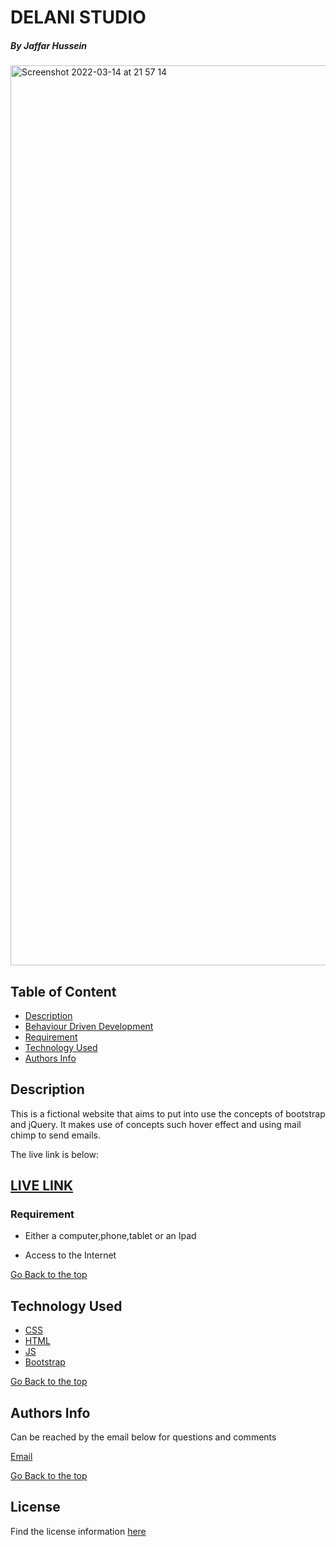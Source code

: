 # DELANI STUDIO

##### By Jaffar Hussein 


<img width="1440" alt="Screenshot 2022-03-14 at 21 57 14" src="https://user-images.githubusercontent.com/57854451/158260143-b45265b0-6839-4f40-b8b4-f55c23de968e.png">



## Table of Content

+ [Description](#description)
+ [Behaviour Driven Development](#behaviour-driven-development)
+ [Requirement](#requirement)
+ [Technology Used](#technology-used)
+ [Authors Info](#authors-info)


## Description

This is a fictional website that aims to put into use the concepts of bootstrap and jQuery. It makes use of concepts such  hover effect and using mail chimp to send emails.

The live link is below:

## [LIVE LINK](https://jaffar-hussein.github.io/DelaniStudio/)

### Requirement

* Either a computer,phone,tablet or an Ipad

* Access to the Internet

[Go Back to the top](#By-Jaffar-Hussein)
## Technology Used
* [CSS](https://developer.mozilla.org/en-US/docs/Web/CSS)
* [HTML](https://developer.mozilla.org/en-US/docs/Glossary/HTML)
* [JS](https://en.wikipedia.org/wiki/JavaScript)
* [Bootstrap](https://getbootstrap.com/)



[Go Back to the top](#By-Jaffar-Hussein)

## Authors Info
Can be reached by the email below for questions and comments 

[Email](jaffhussein@icloud.com)

[Go Back to the top](#By-Jaffar-Hussein)
## License
Find the license information [here](https://github.com/Jaffar-Hussein/DelaniStudio/blob/master/LICENSE) 
